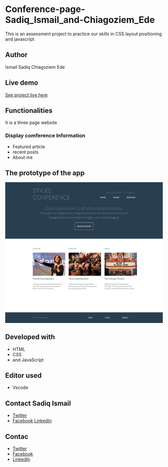 # Conference-page-Sadiq_Ismail_and-Chiagoziem_Ede
This is an assessment project to practice our skills in CSS layout positioning and javascript

## Author 
Ismail Sadiq
Chiagoziem Ede

## Live demo
[See project live here](https://raw.githack.com/ismaelsadeeq/Conference-page-Sadiq_Ismail_and-Chiagoziem_Ede/register/home.html)

## Functionalities
It is a three page website

### Display comference Information
  * Featured article
  * recent posts
  * About me

## The prototype of the app
![the_picture_preview_of_my_Conference page.](/assets/images/Demo.png "This is the Conference page prototype.")

## Developed with
* HTML
* CSS 
* and JavaScript

## Editor used
* Vscode

## Contact Sadiq Ismail
* [Twitter](https://twitter.com/sadeeq_ismaela)
* [Facebook](https://www.facebook.com/abubakarsadiq.ismail.10/)
[LinkedIn](https://www.linkedin.com/in/sadiq-ismail-95a525183/?lipi=urn%3Ali%3Apage%3Ad_flagship3_feed%3Baf9%2BNdbrSDGsz5WK0HeMzg%3D%3D)
## Contac
* [Twitter](https://twitter.com/elotachukwu)
* [Facebook](https://web.facebook.com/chiagoziem.ede/)
* [LinkedIn](https://www.linkedin.com/in/chiagoziem-ede-5152a4175/)
